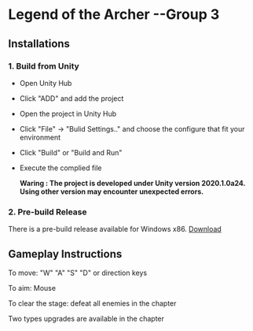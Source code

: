 # Legend of the Archer --Group 3	

## Installations

### 1. Build from Unity

- Open Unity Hub

- Click "ADD" and add the project

- Open the project in Unity Hub

- Click "File" -> "Bulid Settings.." and choose the configure that fit your environment

- Click "Build" or "Build and Run"

- Execute the complied file

  **Waring : The project is developed under Unity version 2020.1.0a24. Using other version may encounter unexpected errors.**

### 2. Pre-build Release

There is a pre-build release available for Windows x86. [Download](https://github.com/alexmaruichen/COMP_3329_GP/releases/tag/v1.0)

## Gameplay Instructions

To move: "W" "A" "S" "D" or direction keys

To aim: Mouse

To clear the stage: defeat all enemies in the chapter

Two types upgrades are available in the chapter